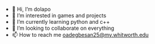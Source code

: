 - 👋 Hi, I’m dolapo
- 👀 I’m interested in games and projects 
- 🌱 I’m currently learning python and c++
- 💞️ I’m looking to collaborate on everything 
- 📫 How to reach me oadegbesan25@my.whitworth.edu

<!---
Havcker243/Havcker243 is a ✨ special ✨ repository because its `README.md` (this file) appears on your GitHub profile.
You can click the Preview link to take a look at your changes.
--->
